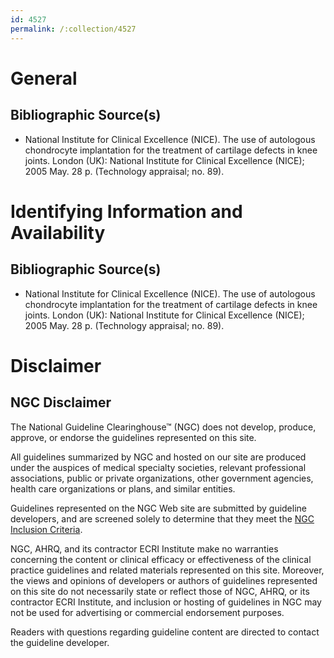 ```yaml
---
id: 4527
permalink: /:collection/4527
---
```


# General

## Bibliographic Source(s)

- National Institute for Clinical Excellence (NICE). The use of autologous chondrocyte implantation for the treatment of cartilage defects in knee joints. London (UK): National Institute for Clinical Excellence (NICE); 2005 May. 28 p. (Technology appraisal; no. 89).

# Identifying Information and Availability

## Bibliographic Source(s)

- National Institute for Clinical Excellence (NICE). The use of autologous chondrocyte implantation for the treatment of cartilage defects in knee joints. London (UK): National Institute for Clinical Excellence (NICE); 2005 May. 28 p. (Technology appraisal; no. 89).

# Disclaimer

## NGC Disclaimer

The National Guideline Clearinghouse™ (NGC) does not develop, produce, approve, or endorse the guidelines represented on this site.

All guidelines summarized by NGC and hosted on our site are produced under the auspices of medical specialty societies, relevant professional associations, public or private organizations, other government agencies, health care organizations or plans, and similar entities.

Guidelines represented on the NGC Web site are submitted by guideline developers, and are screened solely to determine that they meet the [NGC Inclusion Criteria](/help-and-about/summaries/inclusion-criteria).

NGC, AHRQ, and its contractor ECRI Institute make no warranties concerning the content or clinical efficacy or effectiveness of the clinical practice guidelines and related materials represented on this site. Moreover, the views and opinions of developers or authors of guidelines represented on this site do not necessarily state or reflect those of NGC, AHRQ, or its contractor ECRI Institute, and inclusion or hosting of guidelines in NGC may not be used for advertising or commercial endorsement purposes.

Readers with questions regarding guideline content are directed to contact the guideline developer.

